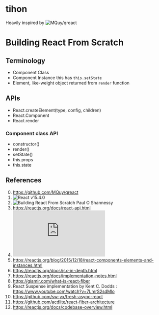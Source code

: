 # tihon
Heavily inspired by ![MQuy/qreact](https://github.com/MQuy/qreact)

# Building React From Scratch
## Terminology
- Component Class
- Component Instance this has `this.setState`
- Element, like-weight object returned from `render` function

## APIs
- React.createElement(type, config, children)
- React.Component
- React.render

### Component class API
- constructor()
- render()
- setState()
- this.props
- this.state

## References
0. https://github.com/MQuy/qreact
1. ![React v15.4.0](https://github.com/facebook/react/commit/1c1f68e8dccbc84acfae66178493dbfb8ca7d1e1)
2. ![Building React From Scratch](https://www.youtube.com/watch?v=_MAD4Oly9yg) Paul O Shannessy
3. https://reactjs.org/docs/react-api.html
4. ![Custom react render](https://reactjs.org/docs/react-api.html)
5. https://reactjs.org/blog/2015/12/18/react-components-elements-and-instances.html
6. https://reactjs.org/docs/jsx-in-depth.html
7. https://reactjs.org/docs/implementation-notes.html
8. https://giamir.com/what-is-react-fiber
9. React Suspense implementation by Kent C. Dodds : https://www.youtube.com/watch?v=7LmrS2sdMlo
10. https://github.com/sw-yx/fresh-async-react
11. https://github.com/acdlite/react-fiber-architecture
12. https://reactjs.org/docs/codebase-overview.html
